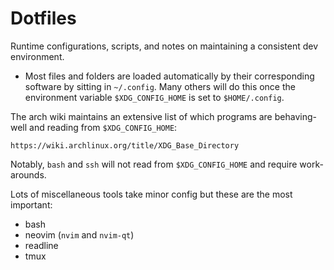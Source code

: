 # Dotfiles

Runtime configurations, scripts, and notes on maintaining a consistent dev environment.

* Most files and folders are loaded automatically by their corresponding software by sitting in `~/.config`. Many others will do this once the environment variable `$XDG_CONFIG_HOME` is set to `$HOME/.config`.

The arch wiki maintains an extensive list of which programs are behaving-well and reading from `$XDG_CONFIG_HOME`:

```
https://wiki.archlinux.org/title/XDG_Base_Directory
```

Notably, `bash` and `ssh` will not read from `$XDG_CONFIG_HOME` and require work-arounds.

Lots of miscellaneous tools take minor config but these are the most important:

* bash
* neovim (`nvim` and `nvim-qt`)
* readline
* tmux

